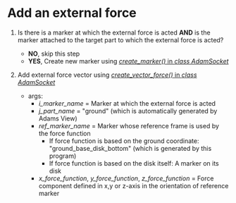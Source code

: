 # Add an external force
1. Is there is a marker at which the external force is acted **AND** is the marker attached to the target part to which the external force is acted?
   - **NO**, skip this step
   - **YES**, Create new marker using [*create_marker()* in *class AdamSocket*](https://github.com/dixon777/variableNeutralLineManipulator/blob/refac/variable_neutral_line_manipulator/simulation/adam_socket.py)

2. Add external force vector using [*create_vector_force()* in *class AdamSocket*](https://github.com/dixon777/variableNeutralLineManipulator/blob/refac/variable_neutral_line_manipulator/simulation/adam_socket.py)
   - args:
     - *i_marker_name* = Marker at which the external force is acted
     - *j_part_name* = "ground" (which is automatically generated by Adams View)
     - *ref_marker_name* = Marker whose reference frame is used by the force function
       - If force function is based on the ground coordinate: "ground_base_disk_bottom" (which is generated by this program)
       - If force function is based on the disk itself: A marker on its disk
     - *x_force_function*, *y_force_function*, *z_force_function* = Force component defined in x,y or z-axis in the orientation of reference marker
   